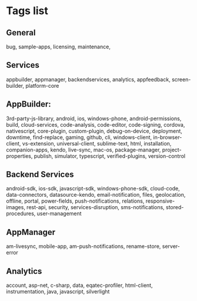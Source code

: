 # Tags list
## General
bug,
sample-apps,
licensing,
maintenance,

## Services
appbuilder,
appmanager,
backendservices,
analytics,
appfeedback,
screen-builder,
platform-core

## AppBuilder:
3rd-party-js-library,
android,
ios,
windows-phone,
android-permissions,
build,
cloud-services,
code-analysis,
code-editor,
code-signing,
cordova,
nativescript,
core-plugin,
custom-plugin,
debug-on-device,
deployment,
downtime,
find-replace,
gaming,
github,
cli,
windows-client,
in-browser-client,
vs-extension,
universal-client,
sublime-text,
html,
installation,
companion-apps,
kendo,
live-sync,
mac-os,
package-manager,
project-properties,
publish,
simulator,
typescript,
verified-plugins,
version-control


## Backend Services
android-sdk,
ios-sdk,
javascript-sdk,
windows-phone-sdk,
cloud-code,
data-connectors,
datasource-kendo,
email-notification,
files,
geolocation,
offline,
portal,
power-fields,
push-notifications,
relations,
responsive-images,
rest-api,
security,
services-disruption,
sms-notifications,
stored-procedures,
user-management

## AppManager
am-livesync,
mobile-app,
am-push-notifications,
rename-store,
server-error

<!-- Not sure if we need these -->
## Analytics
account,
asp-net,
c-sharp,
data,
eqatec-profiler,
html-client,
instrumentation,
java,
javascript,
silverlight